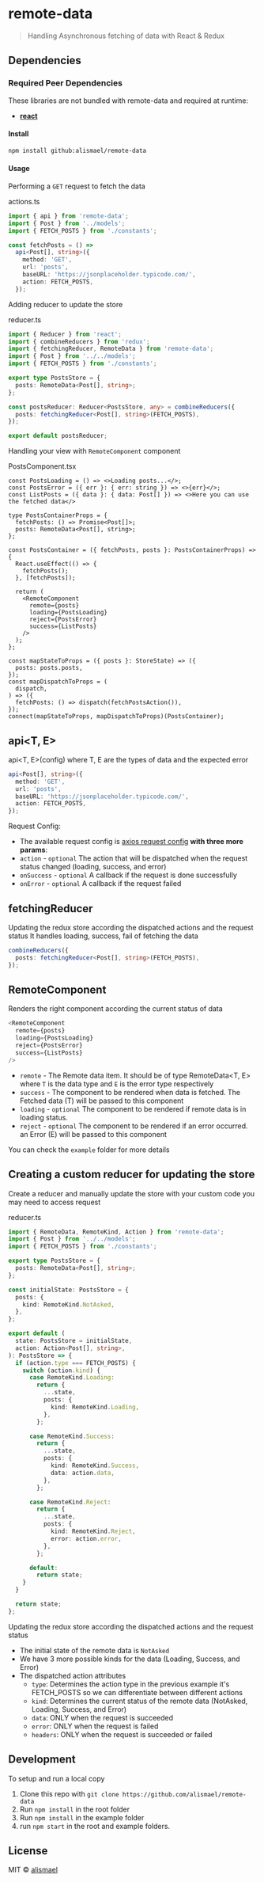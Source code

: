 # remote-data

> Handling Asynchronous fetching of data with React & Redux

## Dependencies

### Required Peer Dependencies

These libraries are not bundled with remote-data and required at runtime:

* [**react**](https://www.npmjs.com/package/react)

#### Install

```sh
npm install github:alismael/remote-data
```

#### Usage

Performing a `GET` request to fetch the data

actions.ts

```ts
import { api } from 'remote-data';
import { Post } from '../models';
import { FETCH_POSTS } from './constants';

const fetchPosts = () =>
  api<Post[], string>({
    method: 'GET',
    url: 'posts',
    baseURL: 'https://jsonplaceholder.typicode.com/',
    action: FETCH_POSTS,
  });
```

Adding reducer to update the store

reducer.ts

```ts
import { Reducer } from 'react';
import { combineReducers } from 'redux';
import { fetchingReducer, RemoteData } from 'remote-data';
import { Post } from '../../models';
import { FETCH_POSTS } from './constants';

export type PostsStore = {
  posts: RemoteData<Post[], string>;
};

const postsReducer: Reducer<PostsStore, any> = combineReducers({
  posts: fetchingReducer<Post[], string>(FETCH_POSTS),
});

export default postsReducer;
```

Handling your view with `RemoteComponent` component

PostsComponent.tsx

```tsx
const PostsLoading = () => <>Loading posts...</>;
const PostsError = ({ err }: { err: string }) => <>{err}</>;
const ListPosts = ({ data }: { data: Post[] }) => <>Here you can use the fetched data</>

type PostsContainerProps = {
  fetchPosts: () => Promise<Post[]>;
  posts: RemoteData<Post[], string>;
};

const PostsContainer = ({ fetchPosts, posts }: PostsContainerProps) => {
  React.useEffect(() => {
    fetchPosts();
  }, [fetchPosts]);

  return (
    <RemoteComponent
      remote={posts}
      loading={PostsLoading}
      reject={PostsError}
      success={ListPosts}
    />
  );
};

const mapStateToProps = ({ posts }: StoreState) => ({
  posts: posts.posts,
});
const mapDispatchToProps = (
  dispatch,
) => ({
  fetchPosts: () => dispatch(fetchPostsAction()),
});
connect(mapStateToProps, mapDispatchToProps)(PostsContainer);
```

## api<T, E>

api<T, E>(config) where T, E are the types of data and the expected error

```ts
api<Post[], string>({
  method: 'GET',
  url: 'posts',
  baseURL: 'https://jsonplaceholder.typicode.com/',
  action: FETCH_POSTS,
});
```

Request Config:

* The available request config is <a href="https://github.com/axios/axios#request-config">axios request config</a> **with three more params**:
* `action` - `optional` The action that will be dispatched when the request status changed (loading, success, and error)
* `onSuccess` - `optional` A callback if the request is done successfully
* `onError` - `optional` A callback if the request failed

## fetchingReducer

Updating the redux store according the dispatched actions and the request status
It handles loading, success, fail of fetching the data

```ts
combineReducers({
  posts: fetchingReducer<Post[], string>(FETCH_POSTS),
});
```

## RemoteComponent

Renders the right component according the current status of data

```ts
<RemoteComponent
  remote={posts}
  loading={PostsLoading}
  reject={PostsError}
  success={ListPosts}
/>
```

* `remote` - The Remote data item. It should be of type RemoteData<T, E> where `T` is the data type and `E` is the error type respectively
* `success` - The component to be rendered when data is fetched. The Fetched data (T) will be passed to this component
* `loading` - `optional` The component to be rendered if remote data is in loading status.
* `reject` - `optional` The component to be rendered if an error occurred. an Error (E) will be passed to this component

You can check the `example` folder for more details

## Creating a custom reducer for updating the store

Create a reducer and manually update the store with your custom code you may need to access request

reducer.ts

```ts
import { RemoteData, RemoteKind, Action } from 'remote-data';
import { Post } from '../../models';
import { FETCH_POSTS } from './constants';

export type PostsStore = {
  posts: RemoteData<Post[], string>;
};

const initialState: PostsStore = {
  posts: {
    kind: RemoteKind.NotAsked,
  },
};

export default (
  state: PostsStore = initialState,
  action: Action<Post[], string>,
): PostsStore => {
  if (action.type === FETCH_POSTS) {
    switch (action.kind) {
      case RemoteKind.Loading:
        return {
          ...state,
          posts: {
            kind: RemoteKind.Loading,
          },
        };

      case RemoteKind.Success:
        return {
          ...state,
          posts: {
            kind: RemoteKind.Success,
            data: action.data,
          },
        };

      case RemoteKind.Reject:
        return {
          ...state,
          posts: {
            kind: RemoteKind.Reject,
            error: action.error,
          },
        };

      default:
        return state;
    }
  }

  return state;
};
```

Updating the redux store according the dispatched actions and the request status

* The initial state of the remote data is `NotAsked`
* We have 3 more possible kinds for the data (Loading, Success, and Error)
* The dispatched action attributes
  * `type`: Determines the action type in the previous example it's FETCH_POSTS so we can differentiate between different actions
  * `kind`: Determines the current status of the remote data (NotAsked, Loading, Success, and Error)
  * `data`: ONLY when the request is succeeded
  * `error`: ONLY when the request is failed
  * `headers`: ONLY when the request is succeeded or failed

## Development

To setup and run a local copy

1. Clone this repo with `git clone https://github.com/alismael/remote-data`
2. Run `npm install` in the root folder
3. Run `npm install` in the example folder
4. run `npm start` in the root and example folders.

## License

MIT © [alismael](https://github.com/alismael)
